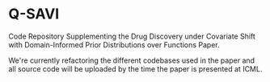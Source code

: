 # Q-SAVI
Code Repository Supplementing the Drug Discovery under Covariate Shift with Domain-Informed Prior Distributions over Functions Paper.

We're currently refactoring the different codebases used in the paper and all source code will be uploaded by the time the paper is presented at ICML.
